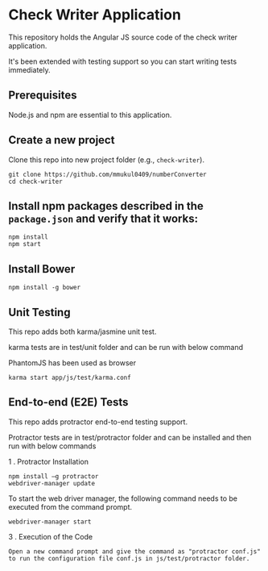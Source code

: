 # Check Writer Application


This repository holds the Angular JS source code of the check writer application.

It's been extended with testing support so you can start writing tests immediately.


## Prerequisites

Node.js and npm are essential to this application. 
    
## Create a new project

Clone this repo into new project folder (e.g., `check-writer`).
```shell
git clone https://github.com/mmukul0409/numberConverter 
cd check-writer
```

## Install npm packages described in the `package.json` and verify that it works:

```shell
npm install
npm start
```

## Install Bower

```shell
npm install -g bower
```

## Unit Testing

This repo adds both karma/jasmine unit test.

karma tests are in test/unit folder and can be run with below command

PhantomJS has been used as browser

```shell
karma start app/js/test/karma.conf
```

## End-to-end (E2E) Tests

This repo adds protractor end-to-end testing support.

Protractor tests are in test/protractor folder and can be installed and then run with below commands

1 . Protractor Installation

```shell
npm install –g protractor
webdriver-manager update
```

To start the web driver manager, the following command needs to be executed from the command prompt.

```shell
webdriver-manager start
```

3 . Execution of the Code

```shell
Open a new command prompt and give the command as "protractor conf.js" to run the configuration file conf.js in js/test/protractor folder.
```


